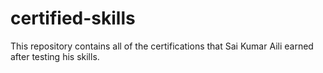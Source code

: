 # certified-skills
This repository contains all of the certifications that Sai Kumar Aili earned after testing his skills.
